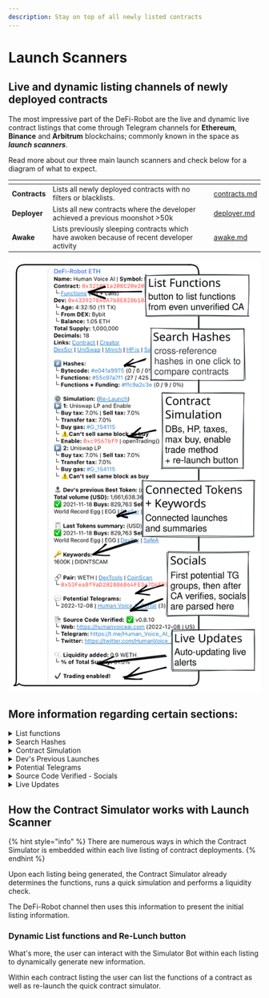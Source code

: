 ```yaml
---
description: Stay on top of all newly listed contracts
---
```


# Launch Scanners

## Live and dynamic listing channels of newly deployed contracts

The most impressive part of the DeFi-Robot are the live and dynamic live contract listings that come through Telegram channels for **Ethereum**, **Binance** and **Arbitrum** blockchains; commonly known in the space as _**launch scanners**_.

Read more about our three main launch scanners and check below for a diagram of what to expect.

<table data-view="cards"><thead><tr><th></th><th></th><th></th><th data-hidden data-card-target data-type="content-ref"></th></tr></thead><tbody><tr><td><strong>Contracts</strong></td><td>Lists all newly deployed contracts with no filters or blacklists.</td><td></td><td><a href="contracts.md">contracts.md</a></td></tr><tr><td><strong>Deployer</strong></td><td>Lists all new contracts where the developer achieved a previous moonshot >50k</td><td></td><td><a href="deployer.md">deployer.md</a></td></tr><tr><td><strong>Awake</strong></td><td>Lists previously sleeping contracts which have awoken because of recent developer activity</td><td></td><td><a href="awake.md">awake.md</a></td></tr></tbody></table>

<img src="../../.gitbook/assets/file.drawing (6).svg" alt="" class="gitbook-drawing">

## More information regarding certain sections:

<details>

<summary>List functions</summary>

Click **`functions`** and then **`/start`** on the next page to list all available functions. This works even with unverified contracts on the blockchain.

</details>

<details>

<summary>Search Hashes</summary>

Select each Hashcode to cross-reference previous launches for matching hashes within Telegram.

This is useful to see which past projects with matching hashes were scams and which ones were not.

**Bytecode Hash**

Where the bytecode of the contract is hashed.

#### Functions Hash

Where the contract functions list and callable functions are hashed.

#### Functions + Funding Hash

Where the contract functions and the funding source of developer's wallet (Binance, Coinbase, ...) are hashed together.&#x20;

Usually a dev use same DEX so could be useful to find all other contracts, with same hash, from same DEX.

</details>

<details>

<summary>Contract Simulation</summary>

Select the dynamic **`Re-Launch`** button to double check taxes or other changes.

The initial contract simulation results are provided so it's easy for you to set up your sniper bot including some or all of:

* **Buy/sell/transfer tax**
* **Deadblocks**
* **Honeypot status**
* **Enable trading method**

Also shown is the detected l**aunch scenario**

* **Adding LP**
* **Enable trade method**
* **Both**



</details>

<details>

<summary> Dev's Previous Launches</summary>

Split into three sections:

#### Dev's previous Best Token

* Total volume (swaps)
* Name | Ticker
* Launch date
* Links

#### Last Tokens summary

Lists and summary of last tokens

* Buys | Sells
* Links

#### **Keywords**

Quickly get an idea of what to expect with keywords such as:

* DIDN'T SCAM
* 400K
* RUGGED

</details>

<details>

<summary>Potential Telegrams</summary>

This sections provides a list of Telegram groups which could correspond to the token launch.&#x20;

Our bot scrapes Telegram automatically to provide this information so you can investigate a project before any socials come through via the Source Code when verified.

</details>

<details>

<summary>Source Code Verified - Socials</summary>

This sections automatically parses any social media links or websites found within the contract when it becomes publicly verified by the deveoper.

It can also include a **⚠️ \[Hidden Mint] at \_mint"** warning; If you see this it's recommended to check the contract. Most of the time it's used to create the initial supply (which is not the official way to do it ...), but could also be used by another function to actually mint after launch.

Most of the time it's used to create a rug pull, even if liquidity is locked.



</details>

<details>

<summary>Live Updates</summary>

Live updates occur for the token listing for up to 12 hours or up until it rugs. Notifications are useful to see:

* **Liquidity added**
* **How many pre-approvals**&#x20;
* **When token is live for trading**
* **How many swaps occurred**
* **If or when it rugs**

</details>

## How the Contract Simulator works with Launch Scanner

{% hint style="info" %}
There are numerous ways in which the Contract Simulator is embedded within each live listing of contract deployments.
{% endhint %}

Upon each listing being generated, the Contract Simulator already determines the functions, runs a quick simulation and performs a liquidity check.&#x20;

The DeFi-Robot channel then uses this information to present the initial listing information.

### Dynamic List functions and Re-Lunch button

What's more, the user can interact with the Simulator Bot within each listing to dynamically generate new information.

Within each contract listing the user can list the functions of a contract as well as re-launch the quick contract simulator.

<figure><img src="../../.gitbook/assets/list-functions-and-re-launch-simulation.gif" alt=""><figcaption></figcaption></figure>
